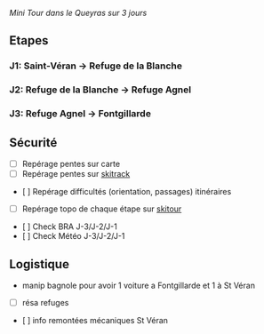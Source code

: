 
_Mini Tour dans le Queyras sur 3 jours_

## Etapes

### J1: Saint-Véran -> Refuge de la Blanche

<div>
<script type="text/javascript" src="https://www.openrunner.com/orservice/inorser-script.php?key=mykey&amp;ser=S09&amp;id=7150797&amp;w=800&amp;h=800&amp;hp=128&amp;k=1&amp;m=0&amp;pa=1&amp;c=0&amp;ts=1490125134"></script>
</div>

### J2: Refuge de la Blanche -> Refuge Agnel

<div>
<script type="text/javascript" src="https://www.openrunner.com/orservice/inorser-script.php?key=mykey&amp;ser=S09&amp;id=7150831&amp;w=800&amp;h=800&amp;hp=128&amp;k=1&amp;m=0&amp;pa=1&amp;c=0&amp;ts=1490125134"></script>
</div>

### J3: Refuge Agnel -> Fontgillarde

<div>
<script type="text/javascript" src="https://www.openrunner.com/orservice/inorser-script.php?key=mykey&amp;ser=S09&amp;id=7150837&amp;w=800&amp;h=800&amp;hp=128&amp;k=1&amp;m=0&amp;pa=1&amp;c=0&amp;ts=1490125134"></script>
</div>


## Sécurité

- [ ] Repérage pentes sur carte 
- [ ] Repérage pentes sur [skitrack](http://www.skitrack.fr/)
- [ ] Repérage difficultés (orientation, passages) itinéraires
- [ ] Repérage topo de chaque étape sur [skitour](http://www.skitour.fr/)
- [ ] Check BRA J-3/J-2/J-1
- [ ] Check Météo J-3/J-2/J-1

## Logistique

- manip bagnole pour avoir 1 voiture a Fontgillarde et 1 à St Véran
- [ ] résa refuges
- [ ] info remontées mécaniques St Véran
